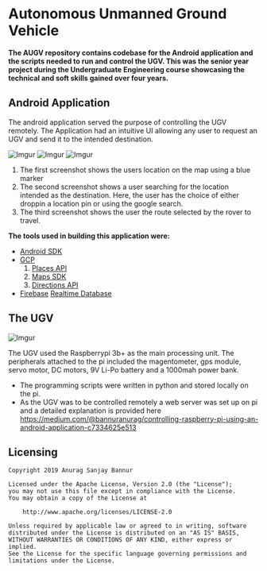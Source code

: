 # Autonomous Unmanned Ground Vehicle
**The AUGV repository contains codebase for the Android application and the scripts needed to run and control the UGV. This was the senior year project during the Undergraduate Engineering course showcasing the technical and soft skills gained over four years.**


## Android Application
The android application served the purpose of controlling the UGV remotely. The Application had an intuitive UI allowing any user to request an UGV and send it to the intended destination.

![Imgur](https://i.imgur.com/1yErWTZ.jpg)       ![Imgur](https://i.imgur.com/XVnxAFw.jpg)  ![Imgur](https://i.imgur.com/SCnjjyP.png)

1. The first screenshot shows the users location on the map using a blue marker
2. The second screenshot shows a user searching for the location intended as the destination. Here, the user has the choice of either droppin a location pin or using the  google search. 
3. The third screenshot shows the user the route selected by the rover to travel.

**The tools used in building this application were:**
- [Android SDK](https://developer.android.com/studio)
- [GCP](https://cloud.google.com)
     1. [Places API](https://console.cloud.google.com/apis/library/places-backend.googleapis.com)
     2. [Maps SDK](https://console.cloud.google.com/apis/library/maps-android-backend.googleapis.com)
     3. [Directions API](https://console.cloud.google.com/google/maps-apis/apis/directions-backend.googleapis.com)
- [Firebase](https://firebase.google.com/)
    [Realtime Database](https://firebase.google.com/docs/database)
    

        

## The UGV 
![Imgur](https://i.imgur.com/KMNgR7X.jpg)

The UGV used the Raspberrypi 3b+ as the main processing unit. The peripherals attached to the pi included the magentometer, gps module, servo motor, DC motors, 9V Li-Po battery and a 1000mah power bank.

* The programming scripts were written in python and stored locally on the pi. 
* As the UGV was to be controlled remotely a web server was set up on pi and a detailed explanation is provided here https://medium.com/@bannuranurag/controlling-raspberry-pi-using-an-android-application-c7334625e513



## Licensing
```
Copyright 2019 Anurag Sanjay Bannur

Licensed under the Apache License, Version 2.0 (the "License");
you may not use this file except in compliance with the License.
You may obtain a copy of the License at

    http://www.apache.org/licenses/LICENSE-2.0

Unless required by applicable law or agreed to in writing, software
distributed under the License is distributed on an "AS IS" BASIS,
WITHOUT WARRANTIES OR CONDITIONS OF ANY KIND, either express or implied.
See the License for the specific language governing permissions and
limitations under the License.

```
